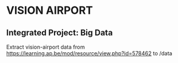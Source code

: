 # VISION AIRPORT
## Integrated Project: Big Data
Extract vision-airport data from https://learning.ap.be/mod/resource/view.php?id=578462 to /data
